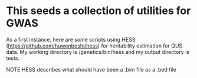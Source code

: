 # This seeds a collection of utilities for GWAS

As a first instance, here are some scripts using HESS (https://github.com/huwenboshi/hess) for heritability estimation for QUS data. My working directory is /genetics/bin/hess and my output directory is tests.

NOTE HESS describes what should have been a .bim file as a .bed file
